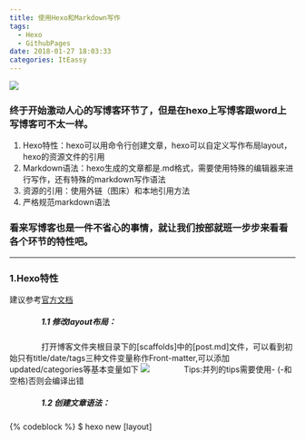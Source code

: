 ```yaml
---
title: 使用Hexo和Markdown写作
tags:
  - Hexo
  - GithubPages
date: 2018-01-27 18:03:33
categories: ItEassy
---
```

![](/images/write.jpg)
### 终于开始激动人心的写博客环节了，但是在hexo上写博客跟word上写博客可不太一样。
1. Hexo特性：hexo可以用命令行创建文章，hexo可以自定义写作布局layout，hexo的资源文件的引用
2. Markdown语法：hexo生成的文章都是.md格式，需要使用特殊的编辑器来进行写作，还有特殊的markdown写作语法
3. 资源的引用：使用外链（图床）和本地引用方法
4. 严格规范markdown语法
### 看来写博客也是一件不省心的事情，就让我们按部就班一步步来看看各个环节的特性吧。
***
### 1.Hexo特性
建议参考[官方文档](https://hexo.io/zh-cn/docs/writing.html)
&emsp;
##### &emsp;&emsp;&emsp;&emsp;1.1 修改layout布局：
&emsp;&emsp;&emsp;&emsp;打开博客文件夹根目录下的[scaffolds]中的[post.md]文件，可以看到初始只有title/date/tags三种文件变量称作Front-matter,可以添加updated/categories等基本变量如下
![](/images/layout.png)
&emsp;&emsp;&emsp;&emsp;Tips:并列的tips需要使用- (-和空格)否则会编译出错
##### &emsp;&emsp;&emsp;&emsp;1.2 创建文章语法：
{% codeblock %}
$ hexo new [layout] <title>
{% endcodeblock %}
##### &emsp;&emsp;&emsp;&emsp;1.3 Hexo自带语法：
&emsp;&emsp;&emsp;&emsp;Hexo也有一些用于写作的不同于md的基本语法称作标签插件(Tag Plugins)
比如**引用块**
{% blockquote 茨威格,断头王后 %}
真是不知命运所馈赠的礼物，早已在暗中标明了价格。
{% endblockquote %}
比如**代码块**
{% codeblock %}
alert('Hello World!');
{% endcodeblock %}


### 2.Markdown语法
&emsp;&emsp;&emsp;&emsp;Markdown语法很多很细致但是很简单，网上有很多文章介绍，这里我就推荐一个写的很好的[博主文章](https://www.jianshu.com/p/0130ad32a08d)供大家学习，相信很多人都是看这篇文章入门的，我就不露丑介绍了。

### 3.资源引用
&emsp;&emsp;&emsp;&emsp;相信很多人在写博文为了增强用户体验都会插入一些图片表达，md中都是依靠链接来插入图片的，唯一不同的是这个链接是本地链接还是外部链接呢，本地链接无风险但是**插入的图片会占据github空间而且不灵活不好分享**毕竟我们写的博文都是需要部署到github上的，外部链接节省github空间但是万一**失效了图片就显示不出来了**俗称图片挂了，我**个人原则是**
>**小图片用本地链接大图片可以尝试外部链接，重要图片用本地链接稍微不那么关键的图片用外部链接。**

##### &emsp;&emsp;&emsp;&emsp;3.1 本地链接的使用：
&emsp;&emsp;&emsp;&emsp;本地链接的使用其实很简单，但是由于图片在本地路径和在生成($ hexo g)文件的路径并不相同，所以我的做法是首先将图片放在**跟博文文件一个目录下**，在本地预览完成需要部署的时候，再将图片剪切到**[博客根目录/source/images/]文件夹**里面同时要**修改博文中对于图片的引用变成(/images/picture.png)**因为编译后图片放在网站根目录的images中。

##### &emsp;&emsp;&emsp;&emsp;3.2 外部链接的使用：
&emsp;&emsp;&emsp;&emsp;外部链接的使用其实就是利用一些网站服务器的空间来存储你的图片俗称**图床**，在博文中直接使用直接路径调用图片，如类似这种链接[https://i.loli.net/2018/01/25/5a69a60eeda77.gif](https://i.loli.net/2018/01/25/5a69a60eeda77.gif)
&emsp;&emsp;&emsp;&emsp;图床有许多，有免费的也有收费的，有些有浏览流量的限制，收费的我推荐[七牛云](https://www.qiniu.com/),免费的我推荐[SM.MS](https://sm.ms/),用到现在还没有出现挂图的迹象。
&emsp;&emsp;&emsp;&emsp;Tips：其实图床蛮多托的，有人建议直接放在github仓库上用绝对连接访问就好。
>在repository的根目录下建立文件夹，然后将图片放在其中，在写链接的时候直接使用自己的GitHub Pages根路径加图片地址访问即可。


### 4.严格规范markdown语法
&emsp;&emsp;&emsp;&emsp;Markdown语法看似简单，其实有许多坑需要踩。
比如最简单的用[###]表示字体大小，也许在markdown编辑器上可以直接使用[###你好]表示，但是生成页面的时候却显示不出来，这是因为[#]的严格语法是**[#+空格+内容]**，缺少一个空格将会造成无法编译。
还有一些**小技巧**，比如想打出空格,换行，底色等，最好还是用字符或者Html语法的形式，如下
{% codeblock %}
&emsp;                                            //空格
<br>                                              //换行
<font face="微软雅黑"></font>                      //字号
<font color=red></font>                           //字体颜色
<font color=#0099ff size=7></font>                //字体[1-7]
<table><tr><td bgcolor=orange></td></tr></table>  //背景色
---                                               //分割线
{% endcodeblock %}

---    
### 相信你已经初步了解怎么使用hexo和markdown语法写作了，你肯定迫不及待地想写下自己第一篇博文打了吧，去吧！
![](/images/go.gif)


